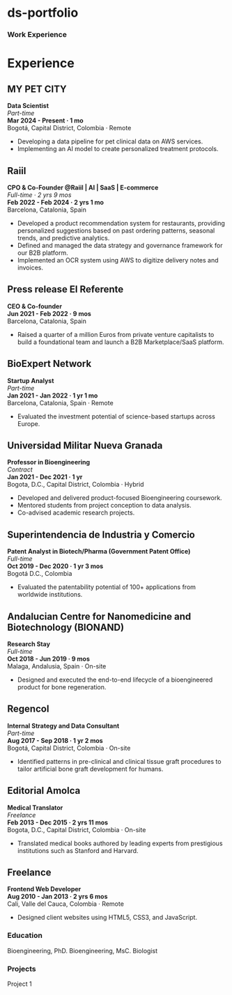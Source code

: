 # ds-portfolio

### Work Experience 

# Experience

## MY PET CITY
**Data Scientist**  
_Part-time_  
**Mar 2024 - Present · 1 mo**  
Bogotá, Capital District, Colombia · Remote  

- Developing a data pipeline for pet clinical data on AWS services.
- Implementing an AI model to create personalized treatment protocols.

## Raiil
**CPO & Co-Founder @Raiil | AI | SaaS | E-commerce**  
_Full-time · 2 yrs 9 mos_  
**Feb 2022 - Feb 2024 · 2 yrs 1 mo**  
Barcelona, Catalonia, Spain  

- Developed a product recommendation system for restaurants, providing personalized suggestions based on past ordering patterns, seasonal trends, and predictive analytics.
- Defined and managed the data strategy and governance framework for our B2B platform.
- Implemented an OCR system using AWS to digitize delivery notes and invoices.

## Press release El Referente
**CEO & Co-founder**  
**Jun 2021 - Feb 2022 · 9 mos**  
Barcelona, Catalonia, Spain  

- Raised a quarter of a million Euros from private venture capitalists to build a foundational team and launch a B2B Marketplace/SaaS platform.

## BioExpert Network
**Startup Analyst**  
_Part-time_  
**Jan 2021 - Jan 2022 · 1 yr 1 mo**  
Barcelona, Catalonia, Spain · Remote  

- Evaluated the investment potential of science-based startups across Europe.

## Universidad Militar Nueva Granada
**Professor in Bioengineering**  
_Contract_  
**Jan 2021 - Dec 2021 · 1 yr**  
Bogota, D.C., Capital District, Colombia · Hybrid  

- Developed and delivered product-focused Bioengineering coursework.
- Mentored students from project conception to data analysis.
- Co-advised academic research projects.

## Superintendencia de Industria y Comercio
**Patent Analyst in Biotech/Pharma (Government Patent Office)**  
_Full-time_  
**Oct 2019 - Dec 2020 · 1 yr 3 mos**  
Bogotá D.C., Colombia  

- Evaluated the patentability potential of 100+ applications from worldwide institutions.

## Andalucian Centre for Nanomedicine and Biotechnology (BIONAND)
**Research Stay**  
_Full-time_  
**Oct 2018 - Jun 2019 · 9 mos**  
Malaga, Andalusia, Spain · On-site  

- Designed and executed the end-to-end lifecycle of a bioengineered product for bone regeneration.

## Regencol
**Internal Strategy and Data Consultant**  
_Part-time_  
**Aug 2017 - Sep 2018 · 1 yr 2 mos**  
Bogotá, Capital District, Colombia · On-site  

- Identified patterns in pre-clinical and clinical tissue graft procedures to tailor artificial bone graft development for humans.

## Editorial Amolca
**Medical Translator**  
_Freelance_  
**Feb 2013 - Dec 2015 · 2 yrs 11 mos**  
Bogota, D.C., Capital District, Colombia · On-site  

- Translated medical books authored by leading experts from prestigious institutions such as Stanford and Harvard.

## Freelance
**Frontend Web Developer**  
**Aug 2010 - Jan 2013 · 2 yrs 6 mos**  
Cali, Valle del Cauca, Colombia · Remote  

- Designed client websites using HTML5, CSS3, and JavaScript.


### Education

Bioengineering, PhD.
Bioengineering, MsC.
Biologist

### Projects 

Project 1
